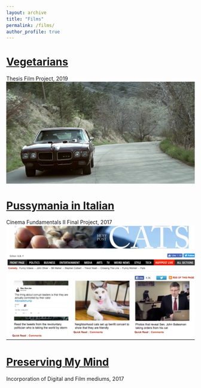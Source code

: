 ```yaml
---
layout: archive
title: "Films"
permalink: /films/
author_profile: true
---
```

[Vegetarians](https://vimeo.com/268691928 "Vimeo")
=====

Thesis Film Project, 2019 <br/><img src='/files/Vegetarians Snapshot.PNG'>


[Pussymania in Italian](https://youtu.be/v8Gj1mGCDe0 "Youtube")
======

Cinema Fundamentals II Final Project, 2017 <br/><img src='/files/pussymania.PNG'>



[Preserving My Mind](https://youtu.be/hWDqcIGyHkw "Youtube")
======

Incorporation of Digital and Film mediums, 2017
